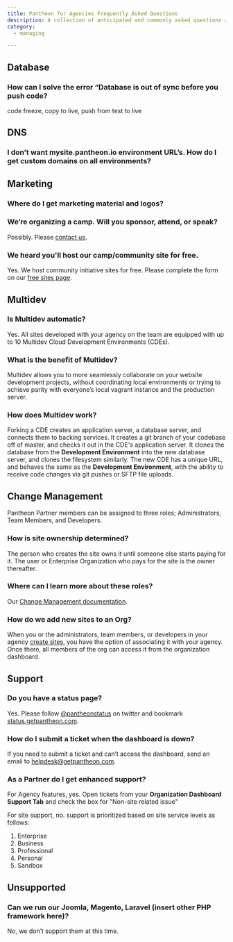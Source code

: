 ```yaml
---
title: Pantheon for Agencies Frequently Asked Questions
description: A collection of anticipated and commonly asked questions and answers about Partner Organizations on the Platform.
category:
  - managing

---
```


## Database

### How can I solve the error “Database is out of sync before you push code?
code freeze, copy to live, push from test to live

## DNS

### I don’t want mysite.pantheon.io environment URL’s. How do I get custom domains on all environments?

## Marketing

### Where do I get marketing material and logos?

### We’re organizing a camp. Will you sponsor, attend, or speak?

Possibly. Please [contact us](/contact-us).

### We heard you'll host our camp/community site for free.

Yes. We host community initiative sites for free. Please complete the form on our [free sites page](https://pantheon.io/free-website-management-platform-beyond-hosting).

## Multidev

### Is Multidev automatic?

Yes. All sites developed with your agency on the team are equipped with up to 10 Multidev Cloud Development Environments (CDEs).

### What is the benefit of Multidev?

Multidev allows you to more seamlessly collaborate on your website development projects, without coordinating local environments or trying to achieve parity with everyone’s local vagrant instance and the production server.

### How does Multidev work?

Forking a CDE creates an application server, a database server, and connects them to backing services. It creates a git branch of your codebase off of master, and checks it out in the CDE's application server. It clones the database from the **Development Environment** into the new database server, and clones the filesystem similarly. The new CDE has a unique URL, and behaves the same as the **Development Environment**, with the ability to receive code changes via git pushes or SFTP file uploads.

## Change Management

Pantheon Partner members can be assigned to three roles; Administrators, Team Members, and Developers.


### How is site ownership determined?
The person who creates the site owns it until someone else starts paying for it. The user or Enterprise Organization who pays for the site is the owner thereafter.

### Where can I learn more about these roles?

Our [Change Management documentation](/docs/articles/organizations/change-management).

### How do we add new sites to an Org?

When you or the administrators, team members, or developers in your agency [create sites](https://dashboard.pantheon.io/sites/create), you have the option of associating it with your agency. Once there, all members of the org can access it from the organization dashboard.

## Support

### Do you have a status page?
Yes. Please follow [@pantheonstatus](https://twitter.com/pantheonstatus) on twitter and bookmark [status.getpantheon.com](https://status.getpantheon.com).

### How do I submit a ticket when the dashboard is down?
If you need to submit a ticket and can’t access the dashboard, send an email to helpdesk@getpantheon.com.

### As a Partner do I get enhanced support?

For Agency features, yes. Open tickets from your **Organization Dashboard Support Tab** and check the box for "Non-site related issue"

For site support, no. support is prioritized based on site service levels as follows:

1. Enterprise
2. Business
3. Professional
4. Personal
5. Sandbox

## Unsupported

### Can we run our Joomla, Magento, Laravel (insert other PHP framework here)?
No, we don’t support them at this time.
